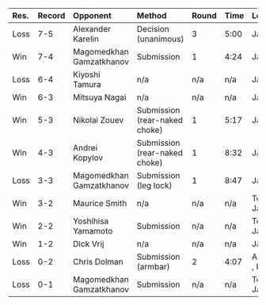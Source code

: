 | Res.   | Record   | Opponent                 | Method                        | Round   | Time   | Location            |
|:-------|:---------|:-------------------------|:------------------------------|:--------|:-------|:--------------------|
| Loss   | 7-5      | Alexander Karelin        | Decision (unanimous)          | 3       | 5:00   | Japan               |
| Win    | 7-4      | Magomedkhan Gamzatkhanov | Submission                    | 1       | 4:24   | Japan               |
| Loss   | 6-4      | Kiyoshi Tamura           | n/a                           | n/a     | n/a    | Japan               |
| Win    | 6-3      | Mitsuya Nagai            | n/a                           | n/a     | n/a    | Japan               |
| Win    | 5-3      | Nikolai Zouev            | Submission (rear-naked choke) | 1       | 5:17   | Japan               |
| Win    | 4-3      | Andrei Kopylov           | Submission (rear-naked choke) | 1       | 8:32   | Japan               |
| Loss   | 3-3      | Magomedkhan Gamzatkhanov | Submission (leg lock)         | 1       | 8:47   | Japan               |
| Win    | 3-2      | Maurice Smith            | n/a                           | n/a     | n/a    | Tokyo , Japan       |
| Win    | 2-2      | Yoshihisa Yamamoto       | Submission                    | n/a     | n/a    | Tokyo , Japan       |
| Win    | 1-2      | Dick Vrij                | n/a                           | n/a     | n/a    | Japan               |
| Loss   | 0-2      | Chris Dolman             | Submission (armbar)           | 2       | 4:07   | Amsterdam , Holland |
| Loss   | 0-1      | Magomedkhan Gamzatkhanov | Submission                    | n/a     | n/a    | Tokyo , Japan       |